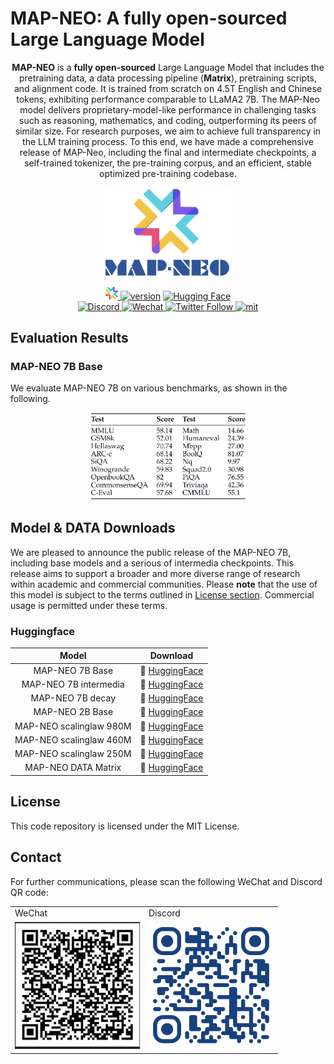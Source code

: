 # MAP-NEO: A fully open-sourced Large Language Model
<div align="center">
    <p>
    <b>MAP-NEO</b> is a <b>fully open-sourced</b> Large Language Model that includes the pretraining data, a data processing pipeline (<b>Matrix</b>), pretraining scripts, and alignment code. It is trained from scratch on 4.5T English and Chinese tokens, exhibiting performance comparable to LLaMA2 7B. The MAP-Neo model delivers proprietary-model-like performance in challenging tasks such as reasoning, mathematics, and coding, outperforming its peers of similar size. For research purposes, we aim to achieve full transparency in the LLM training process. To this end, we have made a comprehensive release of MAP-Neo, including the final and intermediate checkpoints, a self-trained tokenizer, the pre-training corpus, and an efficient, stable optimized pre-training codebase. 
    </p>
    <p>
    <img src="figure/map-neo-bold.jpg" alt="SLAM-LLM Logo" style="width: 200px; height: auto;">
    </p>
    <p>
    </p>
 <div align="center">
 <a href="https://github.com/multimodal-art-projection/MAP-NEO" target="_blank">
    <img alt="Homepage" src="figure/map-logo-c.svg" style="width: auto; height: 20px;"/>
</a>
  <a href="https://github.com/multimodal-art-projection/MAP-NEO"><img src="https://img.shields.io/badge/HomePage-MAP%20NEO-orange" alt="version"></a>
  <a href="https://huggingface.co/collections/m-a-p/neo-models-66395a5c9662bb58d5d70f04" target="_blank">
    <img alt="Hugging Face" src="https://img.shields.io/badge/%F0%9F%A4%97%20Hugging%20Face-MAP%20NEO-ffc107?color=ffc107&logoColor=white" />
  </a>

</div>
  <a href="https://discord.gg/XXrqKD5w" target="_blank">
    <img alt="Discord" src="https://img.shields.io/badge/Discord-MAP%20NEO-7289da?logo=discord&logoColor=white&color=7289da" />
  </a>
  <a href="figure/Wechat_QR.jpg" target="_blank">
    <img alt="Wechat" src="https://img.shields.io/badge/WeChat-MAP%20NEO-brightgreen?logo=wechat&logoColor=white" />
  </a>
  <a href="https://twitter.com/GeZhang86038849/status/1788874345927889203" target="_blank">
    <img alt="Twitter Follow" src="https://img.shields.io/badge/Twitter-MAP%20NEO-lightgrey?logo=x&logoColor=white" />
  </a>
    <a href="https://github.com/multimodal-art-projection/MAP-NEO"><img src="https://img.shields.io/badge/License-MIT-green.svg" alt="mit"></a>
</div>


## Evaluation Results
### MAP-NEO 7B Base

We evaluate MAP-NEO 7B on various benchmarks, as shown in the following.

<p align="center">
<img src="figure/base_eval_results.jpg" alt="table" width="50%">
</p>


## Model & DATA Downloads

We are pleased to announce the public release of the MAP-NEO 7B, including base models and a serious of intermedia checkpoints. This release aims to support a broader and more diverse range of research within academic and commercial communities. Please **note** that the use of this model is subject to the terms outlined in [License section](#license). Commercial usage is permitted under these terms.  

### Huggingface

|         Model         |                                 Download                                 |
|:---------------------:|:-----------------------------------------------------------------------:|
| MAP-NEO 7B Base       | 🤗 [HuggingFace](https://huggingface.co/m-a-p/neo_7b)  |
| MAP-NEO 7B intermedia       | 🤗 [HuggingFace](https://huggingface.co/m-a-p/neo_7b_intermediate)  |
| MAP-NEO 7B decay       | 🤗 [HuggingFace](https://huggingface.co/m-a-p/neo_7b_decay)  |
| MAP-NEO 2B Base       | 🤗 [HuggingFace](https://huggingface.co/m-a-p/neo_2b_general)  |
| MAP-NEO scalinglaw 980M       | 🤗 [HuggingFace](https://huggingface.co/m-a-p/neo_scalinglaw_980M)  |
| MAP-NEO scalinglaw 460M       | 🤗 [HuggingFace](https://huggingface.co/m-a-p/neo_scalinglaw_460M)  |
| MAP-NEO scalinglaw 250M       | 🤗 [HuggingFace](https://huggingface.co/m-a-p/neo_scalinglaw_250M)  |
| MAP-NEO DATA Matrix   | 🤗 [HuggingFace](https://huggingface.co/datasets/m-a-p/Matrix)  |
## License
This code repository is licensed under the MIT License. 

## Contact


For further communications, please scan the following WeChat and Discord QR code:

<table>
  <tr>
    <td>WeChat </td>
    <td>Discord </td>
  </tr>
  <tr>
    <td><img src="figure/Wechat_QR.jpg" alt="WeChat QR Code" width="200"/></td>
    <td><img src="figure/discord.jpg" alt="Discord QR Code" width="200"/></td>
  </tr>
</table>
